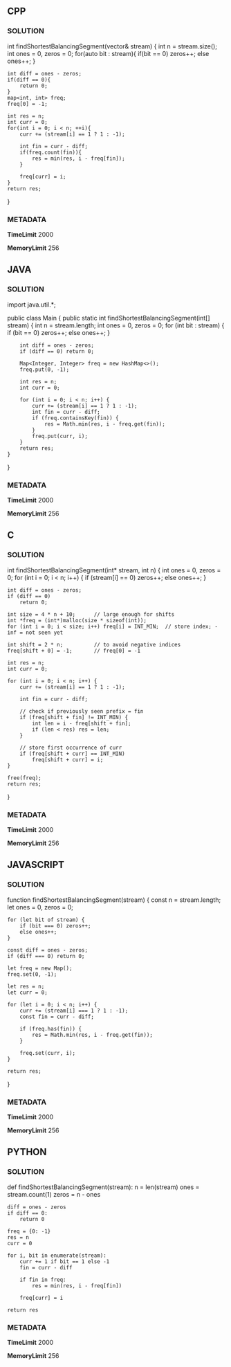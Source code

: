 ## CPP

### SOLUTION

int findShortestBalancingSegment(vector<int>& stream) {
    int n = stream.size();
    int ones = 0, zeros = 0;
    for(auto bit : stream){
        if(bit == 0) zeros++;
        else ones++;
    }

    int diff = ones - zeros;
    if(diff == 0){
        return 0;
    }
    map<int, int> freq;
    freq[0] = -1;

    int res = n;
    int curr = 0;
    for(int i = 0; i < n; ++i){
        curr += (stream[i] == 1 ? 1 : -1);

        int fin = curr - diff;
        if(freq.count(fin)){
            res = min(res, i - freq[fin]);
        }

        freq[curr] = i;
    }
    return res;
}



### METADATA

**TimeLimit**
2000

**MemoryLimit**
256

## JAVA

### SOLUTION

import java.util.*;

public class Main {
    public static int findShortestBalancingSegment(int[] stream) {
        int n = stream.length;
        int ones = 0, zeros = 0;
        for (int bit : stream) {
            if (bit == 0) zeros++;
            else ones++;
        }

        int diff = ones - zeros;
        if (diff == 0) return 0;

        Map<Integer, Integer> freq = new HashMap<>();
        freq.put(0, -1);

        int res = n;
        int curr = 0;

        for (int i = 0; i < n; i++) {
            curr += (stream[i] == 1 ? 1 : -1);
            int fin = curr - diff;
            if (freq.containsKey(fin)) {
                res = Math.min(res, i - freq.get(fin));
            }
            freq.put(curr, i);
        }
        return res;
    }
}


### METADATA

**TimeLimit**
2000

**MemoryLimit**
256

## C

### SOLUTION

int findShortestBalancingSegment(int* stream, int n) {
    int ones = 0, zeros = 0;
    for (int i = 0; i < n; i++) {
        if (stream[i] == 0) zeros++;
        else ones++;
    }

    int diff = ones - zeros;
    if (diff == 0)
        return 0;

    int size = 4 * n + 10;      // large enough for shifts
    int *freq = (int*)malloc(size * sizeof(int));
    for (int i = 0; i < size; i++) freq[i] = INT_MIN;  // store index; -inf = not seen yet

    int shift = 2 * n;          // to avoid negative indices
    freq[shift + 0] = -1;       // freq[0] = -1

    int res = n;
    int curr = 0;

    for (int i = 0; i < n; i++) {
        curr += (stream[i] == 1 ? 1 : -1);

        int fin = curr - diff;

        // check if previously seen prefix = fin
        if (freq[shift + fin] != INT_MIN) {
            int len = i - freq[shift + fin];
            if (len < res) res = len;
        }

        // store first occurrence of curr
        if (freq[shift + curr] == INT_MIN)
            freq[shift + curr] = i;
    }

    free(freq);
    return res;
}

### METADATA

**TimeLimit**
2000

**MemoryLimit**
256

## JAVASCRIPT

### SOLUTION

function findShortestBalancingSegment(stream) {
    const n = stream.length;
    let ones = 0, zeros = 0;

    for (let bit of stream) {
        if (bit === 0) zeros++;
        else ones++;
    }

    const diff = ones - zeros;
    if (diff === 0) return 0;

    let freq = new Map();
    freq.set(0, -1);

    let res = n;
    let curr = 0;

    for (let i = 0; i < n; i++) {
        curr += (stream[i] === 1 ? 1 : -1);
        const fin = curr - diff;

        if (freq.has(fin)) {
            res = Math.min(res, i - freq.get(fin));
        }

        freq.set(curr, i);
    }

    return res;
}

### METADATA

**TimeLimit**
2000

**MemoryLimit**
256

## PYTHON

### SOLUTION


def findShortestBalancingSegment(stream):
    n = len(stream)
    ones = stream.count(1)
    zeros = n - ones

    diff = ones - zeros
    if diff == 0:
        return 0

    freq = {0: -1}
    res = n
    curr = 0

    for i, bit in enumerate(stream):
        curr += 1 if bit == 1 else -1
        fin = curr - diff

        if fin in freq:
            res = min(res, i - freq[fin])

        freq[curr] = i

    return res

### METADATA

**TimeLimit**
2000

**MemoryLimit**
256

